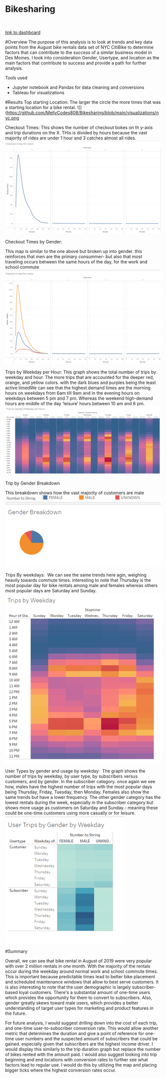 # Bikesharing
![]()

[link to dashboard](https://public.tableau.com/app/profile/melanie.taylor6095/viz/CityBikeData_16655489967290/Story2?publish=yes)

#Overview 
The purpose of this analysis is to look at trends and key data points from the August bike rentals data set of NYC CitiBike to determine factors that can contribute to the success of a similar business model in Des Moines. I took into consideration Gender, Usertype, and location as the main factors that contribute to success and provide a path for further analysis.

Tools used
- Jupyter notebook and Pandas for data cleaning and  conversions
- Tableau for visualizations

#Results 
Top starting Location:
The larger the circle the more times that was a starting location for a bike rental. 
![](https://github.com/MellyCodes808/Bikesharing/blob/main/visualizations/nyc.png

Checkout Times:
This shows the number of checkout bokes on th y-axis and trip durations on the X. THis is divided by hours because the vast majority of rides are under 1 hour and 3 catches almost all rides.  
![](https://github.com/MellyCodes808/Bikesharing/blob/main/visualizations/checkout%20times%20for%20users%20.png)

Checkout Times by Gender:

This map is similar to the one above but broken up into gender. this reinforces that men are the primary consummer- but also that most traveling occurs between the same hours of the day, for the work and school commute 
![](https://github.com/MellyCodes808/Bikesharing/blob/main/visualizations/checkout%20times%20for%20gender%20.png)

Trips by Weekday per Hour: This graph shows the total number of trips by weekday and hour. The more trips that are accounted for the deeper red, orange, and yellow colors. with the dark blues and purples being the least active timedWe can see that the highest demand times are the morning hours on weekdays from 6am till 9am and in the evening hours on weekdays between 5 pm and 7 pm. Whereas the weekend high-demand hours are middle of the day ‘leisure’ hours between 10 am and 6 pm.
![](https://github.com/MellyCodes808/Bikesharing/blob/main/visualizations/trips%20by%20gender%20(weekday%20per%20hour)%20.png)

Trip by Gender Breakdown

This breakdown shows how the vast majority of customers are male
![](https://github.com/MellyCodes808/Bikesharing/blob/main/visualizations/gender%20breakdown.png)


Trips By weekdays: 
We can see the same trends here agin, weighing heavily towards commute times. interesting to note that Thursday is the most popular day for bike rentals among male and females whereas others most popular days are Saturday and Sunday.
![](https://github.com/MellyCodes808/Bikesharing/blob/main/visualizations/trips%20by%20weekday.png)

User Types by gender and usage by weekday: 
The graph shows the number of trips by weekday, by user type, by subscribers versus customers, and by gender. In the subscriber category. once again we see how, males have the highest number of trips with the most popular days being Thursday, Friday, Tuesday, then Monday. Females also show the same trends but have a lower frequency. The other gender category has the lowest rentals during the week, especially in the subscriber category but shows more usage as customers on Saturday and Sunday.- meaning these could be one-time customers using more casually or for leisure.
![](https://github.com/MellyCodes808/Bikesharing/blob/main/visualizations/user%20trips%20by%20weekday.png)


#Summary 

Overall, we can see that bike rental in August of 2019 were very popular with over 2 million rentals in one month. With the majority of the rentals occur during the weekday around normal work and school commute times. This is important because predictable times lead to better bike placement and scheduled maintenance windows that allow to best serve customers. It is also interesting to note that the user demographic is largely subscriber-based loyal customers. There's a substantial amount of one-time users which provides the opportunity for them to convert to subscribers. Also, gender greatly skews toward male users, which provides a better understanding of target user types for marketing and product features in the future.

For future analysis, I would suggest drilling down into the cost of each trip, and one-time user-to-subscriber conversion rate. This would allow another metric that determines the duration and give a point of reference for one-time user numbers and the suspected amount of subscribers that could be gained. especially given that subscribers are the highest income driver. I would display this similarly to the trip duration graph but replace the number of bikes rented with the amount paid. I would also suggest looking into trip beginning and end locations with conversion rates to further see what factors lead to regular use. I would do this by utilizing the map and placing bigger ticks where the highest conversion rates occur.
